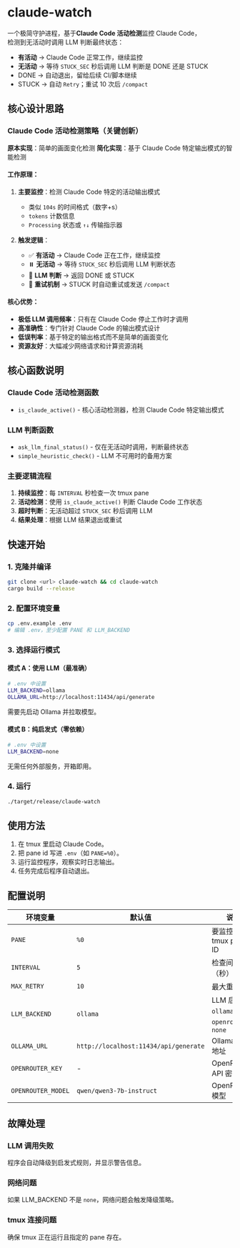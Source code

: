 # claude-watch

一个极简守护进程，基于**Claude Code 活动检测**监控 Claude Code，  
检测到无活动时调用 LLM 判断最终状态：

- **有活动** → Claude Code 正常工作，继续监控
- **无活动** → 等待 `STUCK_SEC` 秒后调用 LLM 判断是 DONE 还是 STUCK
- DONE → 自动退出，留给后续 CI/脚本继续  
- STUCK → 自动 `Retry`；重试 10 次后 `/compact`

## 核心设计思路

### Claude Code 活动检测策略（关键创新）

**原本实现**：简单的画面变化检测
**简化实现**：基于 Claude Code 特定输出模式的智能检测

#### 工作原理：
1. **主要监控**：检测 Claude Code 特定的活动输出模式
   - 类似 `104s` 的时间格式（数字+s）
   - `tokens` 计数信息
   - `Processing` 状态或 `↑↓` 传输指示器

2. **触发逻辑**：
   - ✅ **有活动** → Claude Code 正在工作，继续监控
   - ⏸️ **无活动** → 等待 `STUCK_SEC` 秒后调用 LLM 判断状态
   - 🤖 **LLM 判断** → 返回 DONE 或 STUCK
   - 🔄 **重试机制** → STUCK 时自动重试或发送 `/compact`

#### 核心优势：
- **极低 LLM 调用频率**：只有在 Claude Code 停止工作时才调用
- **高准确性**：专门针对 Claude Code 的输出模式设计
- **低误判率**：基于特定的输出格式而不是简单的画面变化
- **资源友好**：大幅减少网络请求和计算资源消耗

## 核心函数说明

### Claude Code 活动检测函数
- `is_claude_active()` - 核心活动检测器，检测 Claude Code 特定输出模式

### LLM 判断函数
- `ask_llm_final_status()` - 仅在无活动时调用，判断最终状态
- `simple_heuristic_check()` - LLM 不可用时的备用方案

### 主要逻辑流程
1. **持续监控**：每 `INTERVAL` 秒检查一次 tmux pane
2. **活动检测**：使用 `is_claude_active()` 判断 Claude Code 工作状态
3. **超时判断**：无活动超过 `STUCK_SEC` 秒后调用 LLM
4. **结果处理**：根据 LLM 结果退出或重试

## 快速开始

### 1. 克隆并编译
```bash
git clone <url> claude-watch && cd claude-watch
cargo build --release
```

### 2. 配置环境变量
```bash
cp .env.example .env
# 编辑 .env，至少配置 PANE 和 LLM_BACKEND
```

### 3. 选择运行模式

#### 模式 A：使用 LLM（最准确）
```bash
# .env 中设置
LLM_BACKEND=ollama
OLLAMA_URL=http://localhost:11434/api/generate
```
需要先启动 Ollama 并拉取模型。

#### 模式 B：纯启发式（零依赖）
```bash
# .env 中设置
LLM_BACKEND=none
```
无需任何外部服务，开箱即用。

### 4. 运行
```bash
./target/release/claude-watch
```

## 使用方法

1. 在 tmux 里启动 Claude Code。  
2. 把 pane id 写进 `.env`（如 `PANE=%0`）。  
3. 运行监控程序，观察实时日志输出。  
4. 任务完成后程序自动退出。

## 配置说明

| 环境变量 | 默认值 | 说明 |
|---------|--------|------|
| `PANE` | `%0` | 要监控的 tmux pane ID |
| `INTERVAL` | `5` | 检查间隔（秒） |
| `MAX_RETRY` | `10` | 最大重试次数 |
| `LLM_BACKEND` | `ollama` | LLM 后端：`ollama`、`openrouter`、`none` |
| `OLLAMA_URL` | `http://localhost:11434/api/generate` | Ollama API 地址 |
| `OPENROUTER_KEY` | - | OpenRouter API 密钥 |
| `OPENROUTER_MODEL` | `qwen/qwen3-7b-instruct` | OpenRouter 模型 |

## 故障处理

### LLM 调用失败
程序会自动降级到启发式规则，并显示警告信息。

### 网络问题
如果 LLM_BACKEND 不是 `none`，网络问题会触发降级策略。

### tmux 连接问题
确保 tmux 正在运行且指定的 pane 存在。